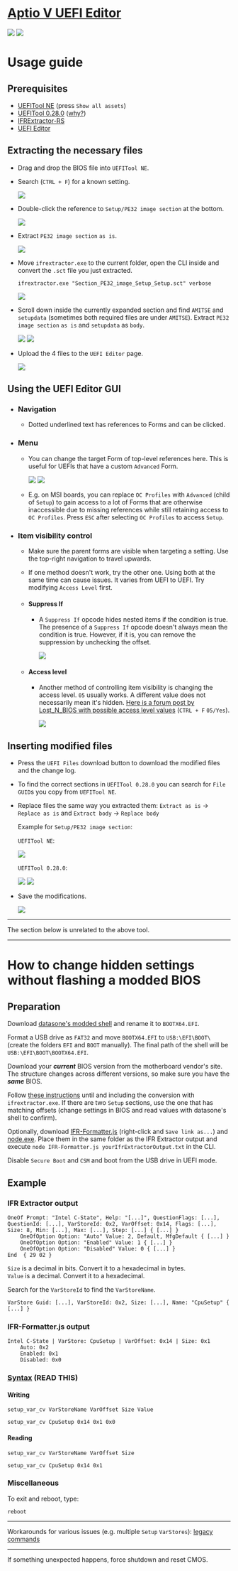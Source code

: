 # [Aptio V UEFI Editor](https://boringboredom.github.io/UEFI-Editor/)

![](./images/showcase/1.png)
![](./images/showcase/2.png)

# Usage guide

## Prerequisites

- [UEFITool NE](https://github.com/LongSoft/UEFITool/releases) (press `Show all assets`)
- [UEFITool 0.28.0](https://github.com/LongSoft/UEFITool/releases/tag/0.28.0) ([why?](https://github.com/LongSoft/UEFITool#known-issues))
- [IFRExtractor-RS](https://github.com/LongSoft/IFRExtractor-RS/releases)
- [UEFI Editor](https://boringboredom.github.io/UEFI-Editor/)

## Extracting the necessary files

- Drag and drop the BIOS file into `UEFITool NE`.
- Search (`CTRL + F`) for a known setting.

  ![](./images/extraction/1.png)

- Double-click the reference to `Setup/PE32 image section` at the bottom.

  ![](./images/extraction/2.png)

- Extract `PE32 image section` `as is`.

  ![](./images/extraction/3.png)

- Move `ifrextractor.exe` to the current folder, open the CLI inside and convert the `.sct` file you just extracted.

  ```
  ifrextractor.exe "Section_PE32_image_Setup_Setup.sct" verbose
  ```

  ![](./images/extraction/4.png)

- Scroll down inside the currently expanded section and find `AMITSE` and `setupdata` (sometimes both required files are under `AMITSE`). Extract `PE32 image section` `as is` and `setupdata` as `body`.

  ![](./images/extraction/5.png)
  ![](./images/extraction/6.png)

- Upload the 4 files to the `UEFI Editor` page.

  ![](./images/extraction/7.png)

## Using the UEFI Editor GUI

- ### Navigation
  - Dotted underlined text has references to Forms and can be clicked.
- ### Menu

  - You can change the target Form of top-level references here. This is useful for UEFIs that have a custom `Advanced` Form.

    ![](./images/usage/1.png)
    ![](./images/usage/2.jpg)

  - E.g. on MSI boards, you can replace `OC Profiles` with `Advanced` (child of `Setup`) to gain access to a lot of Forms that are otherwise inaccessible due to missing references while still retaining access to `OC Profiles`. Press `ESC` after selecting `OC Profiles` to access `Setup`.

- ### Item visibility control

  - Make sure the parent forms are visible when targeting a setting. Use the top-right navigation to travel upwards.
  - If one method doesn't work, try the other one. Using both at the same time can cause issues. It varies from UEFI to UEFI. Try modifying `Access Level` first.
  - #### Suppress If

    - A `Suppress If` opcode hides nested items if the condition is true. The presence of a `Suppress If` opcode doesn't always mean the condition is true. However, if it is, you can remove the suppression by unchecking the offset.

      ![](./images/usage/3.png)

  - #### Access level

    - Another method of controlling item visibility is changing the access level. `05` usually works. A different value does not necessarily mean it's hidden. [Here is a forum post by Lost_N_BIOS with possible access level values](https://winraid.level1techs.com/t/request-maximus-xi-hero-unlock-amibcp/33743/4) (`CTRL + F` `05/Yes`).

      ![](./images/usage/4.png)

## Inserting modified files

- Press the `UEFI Files` download button to download the modified files and the change log.
- To find the correct sections in `UEFITool 0.28.0` you can search for `File GUID`s you copy from `UEFITool NE`.
- Replace files the same way you extracted them: `Extract as is` -> `Replace as is` and `Extract body` -> `Replace body`

  Example for `Setup/PE32 image section`:

  `UEFITool NE`:

  ![](./images/insertion/1.png)

  `UEFITool 0.28.0`:

  ![](./images/insertion/2.png)
  ![](./images/insertion/3.png)

- Save the modifications.

  ![](./images/insertion/4.png)

---

The section below is unrelated to the above tool.

---

# How to change hidden settings without flashing a modded BIOS

## Preparation

Download [datasone's modded shell](https://github.com/datasone/grub-mod-setup_var/releases) and rename it to `BOOTX64.EFI`.

Format a USB drive as `FAT32` and move `BOOTX64.EFI` to `USB:\EFI\BOOT\` (create the folders `EFI` and `BOOT` manually). The final path of the shell will be `USB:\EFI\BOOT\BOOTX64.EFI`.

Download your **_current_** BIOS version from the motherboard vendor's site. The structure changes across different versions, so make sure you have the **_same_** BIOS.

Follow [these instructions](#extracting-the-necessary-files) until and including the conversion with `ifrextractor.exe`. If there are two `Setup` sections, use the one that has matching offsets (change settings in BIOS and read values with datasone's shell to confirm).

Optionally, download [IFR-Formatter.js](https://raw.githubusercontent.com/BoringBoredom/UEFI-Editor/master/IFR-Formatter/IFR-Formatter.js) (right-click and `Save link as...`) and [node.exe](https://nodejs.org/dist/latest/win-x64/node.exe). Place them in the same folder as the IFR Extractor output and execute `node IFR-Formatter.js yourIfrExtractorOutput.txt` in the CLI.

Disable `Secure Boot` and `CSM` and boot from the USB drive in UEFI mode.

## Example

### IFR Extractor output

```
OneOf Prompt: "Intel C-State", Help: "[...]", QuestionFlags: [...], QuestionId: [...], VarStoreId: 0x2, VarOffset: 0x14, Flags: [...], Size: 8, Min: [...], Max: [...], Step: [...] { [...] }
	OneOfOption Option: "Auto" Value: 2, Default, MfgDefault { [...] }
	OneOfOption Option: "Enabled" Value: 1 { [...] }
	OneOfOption Option: "Disabled" Value: 0 { [...] }
End  { 29 02 }
```

`Size` is a decimal in bits. Convert it to a hexadecimal in bytes.  
`Value` is a decimal. Convert it to a hexadecimal.

Search for the `VarStoreId` to find the `VarStoreName`.

```
VarStore Guid: [...], VarStoreId: 0x2, Size: [...], Name: "CpuSetup" { [...] }
```

### IFR-Formatter.js output

```
Intel C-State | VarStore: CpuSetup | VarOffset: 0x14 | Size: 0x1
    Auto: 0x2
    Enabled: 0x1
    Disabled: 0x0
```

### [Syntax](https://github.com/datasone/grub-mod-setup_var#setup_var_cv) (READ THIS)

#### Writing

```
setup_var_cv VarStoreName VarOffset Size Value
```

```
setup_var_cv CpuSetup 0x14 0x1 0x0
```

#### Reading

```
setup_var_cv VarStoreName VarOffset Size
```

```
setup_var_cv CpuSetup 0x14 0x1
```

### Miscellaneous

To exit and reboot, type:

```
reboot
```

---

Workarounds for various issues (e.g. multiple `Setup` `VarStores`): [legacy commands](https://github.com/datasone/grub-mod-setup_var#legacy-commands)

---

If something unexpected happens, force shutdown and reset CMOS.
